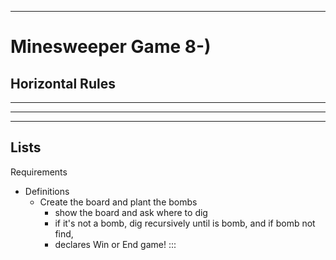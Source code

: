 
---

# Minesweeper Game 8-)



## Horizontal Rules

___

---

***

## Lists

Requirements

+ Definitions
  - Create the board and plant the bombs
    * show the board and ask where to dig
    + if it's not a bomb, dig recursively until is bomb, and if bomb not find, 
    - declares Win or End game!
:::

